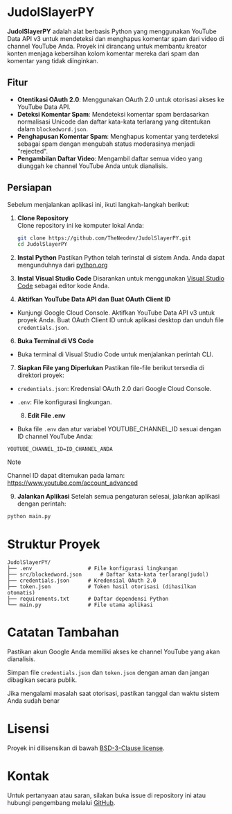 # JudolSlayerPY

**JudolSlayerPY** adalah alat berbasis Python yang menggunakan YouTube Data API v3 untuk mendeteksi dan menghapus komentar spam dari video di channel YouTube Anda. Proyek ini dirancang untuk membantu kreator konten menjaga kebersihan kolom komentar mereka dari spam dan komentar yang tidak diinginkan.

## Fitur

- **Otentikasi OAuth 2.0**: Menggunakan OAuth 2.0 untuk otorisasi akses ke YouTube Data API.
- **Deteksi Komentar Spam**: Mendeteksi komentar spam berdasarkan normalisasi Unicode dan daftar kata-kata terlarang yang ditentukan dalam `blockedword.json`.
- **Penghapusan Komentar Spam**: Menghapus komentar yang terdeteksi sebagai spam dengan mengubah status moderasinya menjadi "rejected".
- **Pengambilan Daftar Video**: Mengambil daftar semua video yang diunggah ke channel YouTube Anda untuk dianalisis.

## Persiapan

Sebelum menjalankan aplikasi ini, ikuti langkah-langkah berikut:

1. **Clone Repository**  
   Clone repository ini ke komputer lokal Anda:
   ```bash
   git clone https://github.com/TheNeodev/JudolSlayerPY.git
   cd JudolSlayerPY

2. **Instal Python**
Pastikan Python telah terinstal di sistem Anda. Anda dapat mengunduhnya dari [python.org](https://python.org)

4. **Instal Visual Studio Code**
Disarankan untuk menggunakan [Visual Studio Code](https://code.visualstudio.com/) sebagai editor kode Anda.


5. **Aktifkan YouTube Data API dan Buat OAuth Client ID**

- Kunjungi Google Cloud Console.
Aktifkan YouTube Data API v3 untuk proyek Anda.
Buat OAuth Client ID untuk aplikasi desktop dan unduh file `credentials.json`.

6. **Buka Terminal di VS Code**

 - Buka terminal di Visual Studio Code untuk menjalankan perintah CLI.


7. **Siapkan File yang Diperlukan**
Pastikan file-file berikut tersedia di direktori proyek:
- `credentials.json`: Kredensial OAuth 2.0 dari Google Cloud Console.


- `.env`: File konfigurasi lingkungan.

  8. **Edit File .env**

- Buka file `.env` dan atur variabel YOUTUBE_CHANNEL_ID sesuai dengan ID channel YouTube Anda:
```
YOUTUBE_CHANNEL_ID=ID_CHANNEL_ANDA

```
> [!NOTE]  
> Channel ID dapat ditemukan pada laman: https://www.youtube.com/account_advanced



9. **Jalankan Aplikasi**
Setelah semua pengaturan selesai, jalankan aplikasi dengan perintah:

```
python main.py
```

# Struktur Proyek

```
JudolSlayerPY/
├── .env                  # File konfigurasi lingkungan
├── src/blockedword.json      # Daftar kata-kata terlarang(judol)
├── credentials.json      # Kredensial OAuth 2.0
├── token.json            # Token hasil otorisasi (dihasilkan otomatis)
├── requirements.txt      # Daftar dependensi Python
└── main.py               # File utama aplikasi

```

# Catatan Tambahan
Pastikan akun Google Anda memiliki akses ke channel YouTube yang akan dianalisis.

Simpan file `credentials.json` dan `token.json` dengan aman dan jangan dibagikan secara publik.

Jika mengalami masalah saat otorisasi, pastikan tanggal dan waktu sistem Anda sudah benar

# Lisensi
Proyek ini dilisensikan di bawah [BSD-3-Clause license](https://github.com/TheNeodev/JudolSlayerPY/tree/main#).


# Kontak
Untuk pertanyaan atau saran, silakan buka issue di repository ini atau hubungi pengembang melalui [GitHub](https://github.com/TheNeodev).


